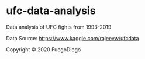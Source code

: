 # ufc-data-analysis
Data analysis of UFC fights from 1993-2019

Data Source: https://www.kaggle.com/rajeevw/ufcdata

Copyright © 2020 FuegoDiego
